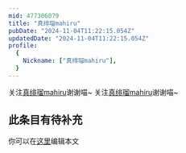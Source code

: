```yaml
---
mid: 477306079
title: "真绯瑠mahiru"
pubDate: "2024-11-04T11:22:15.054Z"
updatedDate: "2024-11-04T11:22:15.054Z"
profile:
  {
    Nickname: ["真绯瑠mahiru"],
  }
---
```


关注[真绯瑠mahiru](https://space.bilibili.com/477306079)谢谢喵~ 关注[真绯瑠mahiru](https://space.bilibili.com/477306079)谢谢喵~

## 此条目有待补充
你可以在[这里](https://github.com/Yuhanawa/VTuber.ICU/edit/master/src/content/v/真绯瑠mahiru/index.md)编辑本文
